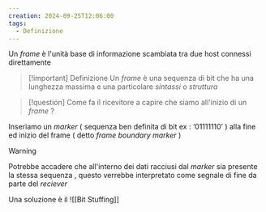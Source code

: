 ```yaml
---
creation: 2024-09-25T12:06:00
tags:
  - Definizione
---
```

Un *frame* è l'unità base di informazione scambiata tra due host connessi direttamente 

>[!important] Definizione
>Un *frame* è una sequenza di bit che ha una lunghezza massima e una particolare *sintassi* o *struttura*

>[!question] 
>Come fa il ricevitore a capire che siamo all'inizio di un *frame* ? 

Inseriamo un *marker* ( sequenza ben definita di bit ex : ‘01111110’ ) alla fine ed inizio del frame ( detto *frame boundary marker* )

>[!warning] 
>Potrebbe accadere che all'interno dei dati racciusi dal *marker* sia presente la stessa sequenza , questo verrebbe interpretato come segnale di fine da parte del *reciever*
>

Una soluzione è il ![[Bit Stuffing]]